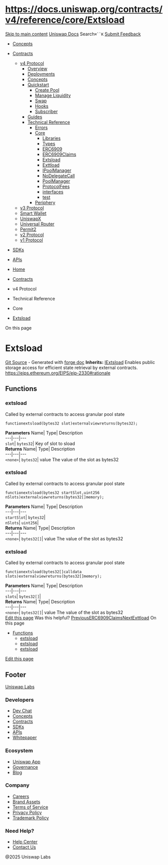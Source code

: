 # https://docs.uniswap.org/contracts/v4/reference/core/Extsload

[Skip to main content](https://docs.uniswap.org/contracts/v4/reference/core/Extsload#__docusaurus_skipToContent_fallback)
[Uniswap Docs](https://docs.uniswap.org/)
Search`⌘``K`
[Submit Feedback](https://docs.google.com/forms/d/e/1FAIpQLSdjSkZam8KiatL9XACRVxCHjDJjaPGbls77PCXDKFn4JwykXg/viewform)
  * [Concepts](https://docs.uniswap.org/concepts/overview)
  * [Contracts](https://docs.uniswap.org/contracts/v4/overview)
    * [v4 Protocol](https://docs.uniswap.org/contracts/v4/reference/core/Extsload)
      * [Overview](https://docs.uniswap.org/contracts/v4/overview)
      * [Deployments](https://docs.uniswap.org/contracts/v4/deployments)
      * [Concepts](https://docs.uniswap.org/contracts/v4/reference/core/Extsload)
      * [Quickstart](https://docs.uniswap.org/contracts/v4/reference/core/Extsload)
        * [Create Pool](https://docs.uniswap.org/contracts/v4/quickstart/create-pool)
        * [Manage Liquidity](https://docs.uniswap.org/contracts/v4/reference/core/Extsload)
        * [Swap](https://docs.uniswap.org/contracts/v4/quickstart/swap)
        * [Hooks](https://docs.uniswap.org/contracts/v4/reference/core/Extsload)
        * [Subscriber](https://docs.uniswap.org/contracts/v4/quickstart/subscriber)
      * [Guides](https://docs.uniswap.org/contracts/v4/reference/core/Extsload)
      * [Technical Reference](https://docs.uniswap.org/contracts/v4/reference/core/Extsload)
        * [Errors](https://docs.uniswap.org/contracts/v4/reference/errors/)
        * [Core](https://docs.uniswap.org/contracts/v4/reference/core/Extsload)
          * [Libraries](https://docs.uniswap.org/contracts/v4/reference/core/Extsload)
          * [Types](https://docs.uniswap.org/contracts/v4/reference/core/Extsload)
          * [ERC6909](https://docs.uniswap.org/contracts/v4/reference/core/ERC6909)
          * [ERC6909Claims](https://docs.uniswap.org/contracts/v4/reference/core/ERC6909Claims)
          * [Extsload](https://docs.uniswap.org/contracts/v4/reference/core/Extsload)
          * [Exttload](https://docs.uniswap.org/contracts/v4/reference/core/Exttload)
          * [IPoolManager](https://docs.uniswap.org/contracts/v4/reference/core/IPoolManager)
          * [NoDelegateCall](https://docs.uniswap.org/contracts/v4/reference/core/NoDelegateCall)
          * [PoolManager](https://docs.uniswap.org/contracts/v4/reference/core/PoolManager)
          * [ProtocolFees](https://docs.uniswap.org/contracts/v4/reference/core/ProtocolFees)
          * [interfaces](https://docs.uniswap.org/contracts/v4/reference/core/Extsload)
          * [test](https://docs.uniswap.org/contracts/v4/reference/core/Extsload)
        * [Periphery](https://docs.uniswap.org/contracts/v4/reference/core/Extsload)
    * [v3 Protocol](https://docs.uniswap.org/contracts/v4/reference/core/Extsload)
    * [Smart Wallet](https://docs.uniswap.org/contracts/v4/reference/core/Extsload)
    * [UniswapX](https://docs.uniswap.org/contracts/v4/reference/core/Extsload)
    * [Universal Router](https://docs.uniswap.org/contracts/v4/reference/core/Extsload)
    * [Permit2](https://docs.uniswap.org/contracts/v4/reference/core/Extsload)
    * [v2 Protocol](https://docs.uniswap.org/contracts/v4/reference/core/Extsload)
    * [v1 Protocol](https://docs.uniswap.org/contracts/v4/reference/core/Extsload)
  * [SDKs](https://docs.uniswap.org/sdk/v4/overview)
  * [APIs](https://docs.uniswap.org/api/subgraph/overview)


  * [Home](https://docs.uniswap.org/)
  * [Contracts](https://docs.uniswap.org/contracts/v4/overview)
  * v4 Protocol
  * Technical Reference
  * Core
  * [Extsload](https://docs.uniswap.org/contracts/v4/reference/core/Extsload)


On this page
# Extsload
[Git Source](https://github.com/uniswap/v4-core/blob/80311e34080fee64b6fc6c916e9a51a437d0e482/src/Extsload.sol) - Generated with [forge doc](https://book.getfoundry.sh/reference/forge/forge-doc)
**Inherits:** [IExtsload](https://docs.uniswap.org/contracts/v4/reference/core/interfaces/IExtsload)
Enables public storage access for efficient state retrieval by external contracts. <https://eips.ethereum.org/EIPS/eip-2330#rationale>
## Functions[​](https://docs.uniswap.org/contracts/v4/reference/core/Extsload#functions "Direct link to Functions")
### extsload[​](https://docs.uniswap.org/contracts/v4/reference/core/Extsload#extsload-1 "Direct link to extsload")
Called by external contracts to access granular pool state
```
functionextsload(bytes32 slot)externalviewreturns(bytes32);
```

**Parameters**
Name| Type| Description  
---|---|---  
`slot`| `bytes32`| Key of slot to sload  
**Returns**
Name| Type| Description  
---|---|---  
`<none>`| `bytes32`| value The value of the slot as bytes32  
### extsload[​](https://docs.uniswap.org/contracts/v4/reference/core/Extsload#extsload-2 "Direct link to extsload")
Called by external contracts to access granular pool state
```
functionextsload(bytes32 startSlot,uint256 nSlots)externalviewreturns(bytes32[]memory);
```

**Parameters**
Name| Type| Description  
---|---|---  
`startSlot`| `bytes32`|   
`nSlots`| `uint256`|   
**Returns**
Name| Type| Description  
---|---|---  
`<none>`| `bytes32[]`| value The value of the slot as bytes32  
### extsload[​](https://docs.uniswap.org/contracts/v4/reference/core/Extsload#extsload-3 "Direct link to extsload")
Called by external contracts to access granular pool state
```
functionextsload(bytes32[]calldata slots)externalviewreturns(bytes32[]memory);
```

**Parameters**
Name| Type| Description  
---|---|---  
`slots`| `bytes32[]`|   
**Returns**
Name| Type| Description  
---|---|---  
`<none>`| `bytes32[]`| value The value of the slot as bytes32  
[Edit this page](https://github.com/uniswap/uniswap-docs/tree/main/docs/contracts/v4/reference/core/Extsload.md)
Was this helpful?
[PreviousERC6909Claims](https://docs.uniswap.org/contracts/v4/reference/core/ERC6909Claims)[NextExttload](https://docs.uniswap.org/contracts/v4/reference/core/Exttload)
On this page
  * [Functions](https://docs.uniswap.org/contracts/v4/reference/core/Extsload#functions)
    * [extsload](https://docs.uniswap.org/contracts/v4/reference/core/Extsload#extsload-1)
    * [extsload](https://docs.uniswap.org/contracts/v4/reference/core/Extsload#extsload-2)
    * [extsload](https://docs.uniswap.org/contracts/v4/reference/core/Extsload#extsload-3)


[Edit this page](https://github.com/uniswap/uniswap-docs/tree/main/docs/contracts/v4/reference/core/Extsload.md)
## Footer
[Uniswap Labs](https://docs.uniswap.org/)
### Developers
  * [Dev Chat](https://discord.com/invite/uniswap)
  * [Concepts](https://docs.uniswap.org/concepts/overview)
  * [Contracts](https://docs.uniswap.org/contracts/v4/overview)
  * [SDKs](https://docs.uniswap.org/sdk/v4/overview)
  * [APIs](https://docs.uniswap.org/api/subgraph/overview)
  * [Whitepaper](https://app.uniswap.org/whitepaper-v4.pdf)


### Ecosystem
  * [Uniswap App](https://app.uniswap.org/)
  * [Governance](https://www.uniswapfoundation.org/governance)
  * [Blog](https://blog.uniswap.org/)


### Company
  * [Careers](https://boards.greenhouse.io/uniswaplabs)
  * [Brand Assets](https://github.com/Uniswap/brand-assets/raw/main/Uniswap%20Brand%20Assets.zip)
  * [Terms of Service](https://support.uniswap.org/hc/en-us/articles/30935100859661-Uniswap-Labs-Terms-of-Service)
  * [Privacy Policy](https://support.uniswap.org/hc/en-us/articles/30934457771405-Uniswap-Labs-Privacy-Policy)
  * [Trademark Policy](https://support.uniswap.org/hc/en-us/articles/30934762216973-Uniswap-Labs-Trademark-Guidelines)


### Need Help?
  * [Help Center](https://support.uniswap.org/)
  * [Contact Us](https://support.uniswap.org/hc/en-us/requests/new)


@2025 Uniswap Labs
[](https://github.com/uniswap/uniswap-docs)[](https://twitter.com/Uniswap)[](https://discord.com/invite/uniswap)
